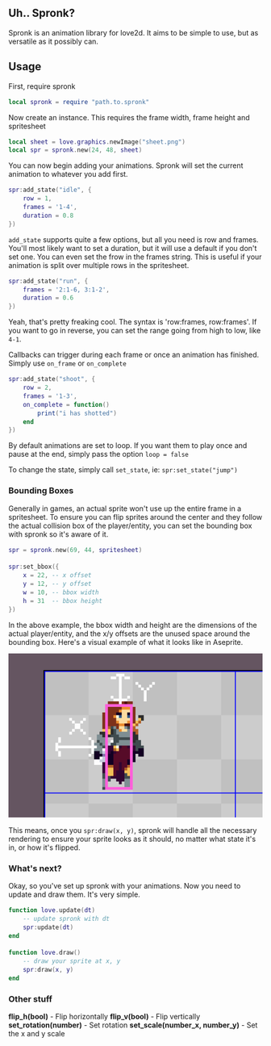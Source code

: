 ## Uh.. Spronk?

Spronk is an animation library for love2d. It aims to be simple to use, but as versatile as it possibly can.

## Usage

First, require spronk

```lua
local spronk = require "path.to.spronk"
```

Now create an instance. This requires the frame width, frame height and spritesheet

```lua
local sheet = love.graphics.newImage("sheet.png")
local spr = spronk.new(24, 48, sheet)
```

You can now begin adding your animations. Spronk will set the current animation to whatever you add first.

```lua
spr:add_state("idle", {
	row = 1,
	frames = '1-4',
	duration = 0.8
})
```

`add_state` supports quite a few options, but all you need is row and frames. You'll most likely want to set a duration, but it will use a default if you don't set one.
You can even set the frow in the frames string. This is useful if your animation is split over multiple rows in the spritesheet.

```lua
spr:add_state("run", {
	frames = '2:1-6, 3:1-2',
	duration = 0.6
})
```

Yeah, that's pretty freaking cool. The syntax is 'row:frames, row:frames'. If you want to go in reverse, you can set the range going from high to low, like `4-1`.

Callbacks can trigger during each frame or once an animation has finished. Simply use `on_frame` or `on_complete`

```lua
spr:add_state("shoot", {
	row = 2,
	frames = '1-3',
	on_complete = function()
		print("i has shotted")
	end
})
```

By default animations are set to loop. If you want them to play once and pause at the end, simply pass the option `loop = false`

To change the state, simply call `set_state`, ie: `spr:set_state("jump")`

### Bounding Boxes

Generally in games, an actual sprite won't use up the entire frame in a spritesheet. To ensure you can flip sprites around the center and they follow the actual collision box of the player/entity, you can set the bounding box with spronk so it's aware of it.

```lua
spr = spronk.new(69, 44, spritesheet)

spr:set_bbox({
	x = 22, -- x offset
	y = 12, -- y offset
	w = 10, -- bbox width
	h = 31  -- bbox height
})
```

In the above example, the bbox width and height are the dimensions of the actual player/entity, and the x/y offsets are the unused space around the bounding box. Here's a visual example of what it looks like in Aseprite.

![alt text](bbox.png "Bounding Box Example")

This means, once you `spr:draw(x, y)`, spronk will handle all the necessary rendering to ensure your sprite looks as it should, no matter what state it's in, or how it's flipped.

### What's next?

Okay, so you've set up spronk with your animations. Now you need to update and draw them. It's very simple.

```lua
function love.update(dt)
    -- update spronk with dt
    spr:update(dt)
end

function love.draw()
    -- draw your sprite at x, y
    spr:draw(x, y)
end
```

### Other stuff

**flip_h(bool)** - Flip horizontally
**flip_v(bool)** - Flip vertically
**set_rotation(number)** - Set rotation
**set_scale(number_x, number_y)** - Set the x and y scale
